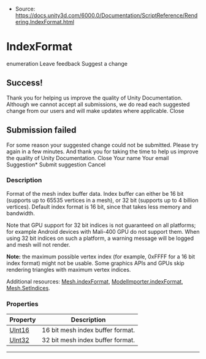* Source: https://docs.unity3d.com/6000.0/Documentation/ScriptReference/Rendering.IndexFormat.html

# IndexFormat
enumeration
Leave feedback
Suggest a change
## Success!
Thank you for helping us improve the quality of Unity Documentation. Although we cannot accept all submissions, we do read each suggested change from our users and will make updates where applicable.
Close
## Submission failed
For some reason your suggested change could not be submitted. Please <a>try again</a> in a few minutes. And thank you for taking the time to help us improve the quality of Unity Documentation.
Close
Your name Your email Suggestion* Submit suggestion
Cancel
### Description
Format of the mesh index buffer data.
Index buffer can either be 16 bit (supports up to 65535 vertices in a mesh), or 32 bit (supports up to 4 billion vertices). Default index format is 16 bit, since that takes less memory and bandwidth.  
  
Note that GPU support for 32 bit indices is not guaranteed on all platforms; for example Android devices with Mali-400 GPU do not support them. When using 32 bit indices on such a platform, a warning message will be logged and mesh will not render.  
  
**Note:** the maximum possible vertex index (for example, 0xFFFF for a 16 bit index format) might not be usable. Some graphics APIs and GPUs skip rendering triangles with maximum vertex indices.  
  
Additional resources: [Mesh.indexFormat](https://docs.unity3d.com/6000.0/Documentation/ScriptReference/Mesh-indexFormat.html), [ModelImporter.indexFormat](https://docs.unity3d.com/6000.0/Documentation/ScriptReference/ModelImporter-indexFormat.html), [Mesh.SetIndices](https://docs.unity3d.com/6000.0/Documentation/ScriptReference/Mesh.SetIndices.html).
### Properties
Property | Description  
---|---  
[UInt16](https://docs.unity3d.com/6000.0/Documentation/ScriptReference/Rendering.IndexFormat.UInt16.html) | 16 bit mesh index buffer format.  
[UInt32](https://docs.unity3d.com/6000.0/Documentation/ScriptReference/Rendering.IndexFormat.UInt32.html) | 32 bit mesh index buffer format.  
* * *

